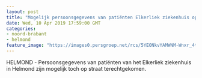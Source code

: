 ```yaml
---
layout: post
title: "Mogelijk persoonsgegevens van patiënten Elkerliek ziekenhuis op straat"
date: Wed, 10 Apr 2019 17:59:00 GMT
categories: 
- noord-brabant 
- helmond 
feature_image: "https://images0.persgroep.net/rcs/5YEONkvYAMWNM-Wnxr_4tzKl-MQ/diocontent/108243323/_fitwidth/400/?appId=21791a8992982cd8da851550a453bd7f&quality=0.7"
---
```


HELMOND - Persoonsgegevens van patiënten van het Elkerliek ziekenhuis in Helmond zijn mogelijk toch op straat terechtgekomen.
